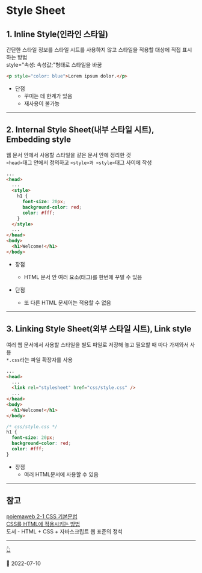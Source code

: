 # Style Sheet

## 1. Inline Style(인라인 스타일)

간단한 스타일 정보를 스타일 시트를 사용하지 않고 스타일을 적용할 대상에 직접 표시하는 방법  
style="속성: 속성값;"형태로 스타일을 바꿈

```html
<p style="color: blue">Lorem ipsum dolor.</p>
```

- 단점
  - 꾸미는 데 한계가 있음
  - 재사용이 불가능

---

## 2. Internal Style Sheet(내부 스타일 시트), Embedding style

웹 문서 안에서 사용할 스타일을 같은 문서 안에 정리한 것  
`<head>`태그 안에서 정의하고 `<style>과 <style>`태그 사이에 작성

```html
...
<head>
  ...
  <style>
    h1 {
      font-size: 20px;
      background-color: red;
      color: #fff;
    }
  </style>
  ...
</head>
<body>
  <h1>Welcome!</h1>
</body>
```

- 장점

  - HTML 문서 안 여러 요소(태그)를 한번에 꾸밀 수 있음

- 단점
  - 또 다른 HTML 문세어는 적용할 수 없음

---

## 3. Linking Style Sheet(외부 스타일 시트), Link style

여러 웹 문서에서 사용할 스타일을 별도 파일로 저장해 놓고 필요할 때 마다 가져와서 사용  
`*.css`라는 파일 확장자를 사용

```html
...
<head>
  ...
  <link rel="stylesheet" href="css/style.css" />
  ...
</head>
<body>
  <h1>Welcome!</h1>
</body>
```

```css
/* css/style.css */
h1 {
  font-size: 20px;
  background-color: red;
  color: #fff;
}
```

- 장점
  - 여러 HTML문서에 사용할 수 있음

---

## 참고

[poiemaweb 2-1 CSS 기본문법](https://poiemaweb.com/css3-syntax)  
[CSS를 HTML에 적용시키는 방법](https://www.codingfactory.net/10529)  
도서 - HTML + CSS + 자바스크립트 웹 표준의 정석

---

[👆](#style-sheet)

📅 2022-07-10
